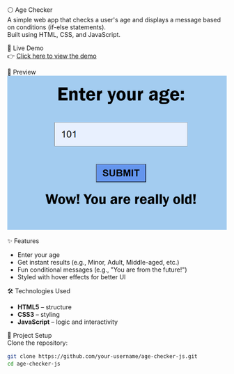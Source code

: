 ⚪ Age Checker  
A simple web app that checks a user's age and displays a message based on conditions (if-else statements).  
Built using HTML, CSS, and JavaScript.  

🚀 Live Demo  
👉 [Click here to view the demo](https://kenithleon.github.io/age-checker-js/)  

📸 Preview  
![App Screenshot](https://github.com/kenithleon/age-checker-js/blob/dadd11c445af310c688cb85f612a80c6eed0444e/Screenshot%202025-09-08%20184955.png)  

✨ Features  
- Enter your age  
- Get instant results (e.g., Minor, Adult, Middle-aged, etc.)  
- Fun conditional messages (e.g., "You are from the future!")  
- Styled with hover effects for better UI  

🛠️ Technologies Used  
- **HTML5** – structure  
- **CSS3** – styling  
- **JavaScript** – logic and interactivity  

📂 Project Setup  
Clone the repository:  

```bash
git clone https://github.com/your-username/age-checker-js.git
cd age-checker-js
